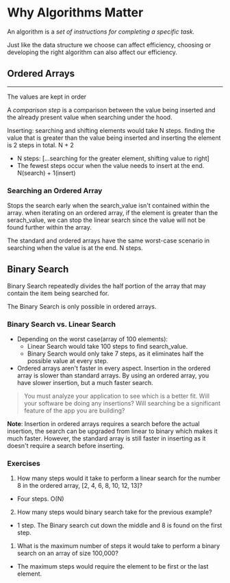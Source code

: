 # Why Algorithms Matter

An algorithm is a _set of instructions for completing a specific task._

Just like the data structure we choose can affect efficiency, choosing or developing the right algorithm can also affect our efficiency.

## Ordered Arrays

---

The values are kept in order

A _comparison step_ is a comparison between the value being inserted and the already present value when searching under the hood.

Inserting: searching and shifting elements would take N steps. finding the value that is greater than the value being inserted and inserting the element is 2 steps in total. N + 2

- N steps: [...searching for the greater element, shifting value to right]
- The fewest steps occur when the value needs to insert at the end. N(search) + 1(insert)

### Searching an Ordered Array

Stops the search early when the search_value isn't contained within the array. when iterating on an ordered array, if the element is greater than the serach_value, we can stop the linear search since the value will not be found further within the array.

The standard and ordered arrays have the same worst-case scenario in searching when the value is at the end. N steps.

## Binary Search

Binary Search repeatedly divides the half portion of the array that may contain the item being searched for.

The Binary Search is only possible in ordered arrays.

### Binary Search vs. Linear Search

- Depending on the worst case(array of 100 elements):
  - Linear Search would take 100 steps to find search_value.
  - Binary Search would only take 7 steps, as it eliminates half the possible value at every step.
- Ordered arrays aren't faster in every aspect. Insertion in the ordered array is slower than standard arrays. By using an ordered array, you have slower insertion, but a much faster search.

> You must analyze your application to see which is a better fit. Will your software be doing any insertions? Will searching be a significant feature of the app you are building?

**Note**: Insertion in ordered arrays requires a search before the actual insertion, the search can be upgraded from linear to binary which makes it much faster. However, the standard array is still faster in inserting as it doesn't require a search before inserting.

### Exercises

1. How many steps would it take to perform a linear search for the number 8 in the ordered array, [2, 4, 6, 8, 10, 12, 13]?

- Four steps. O(N)

2. How many steps would binary search take for the previous example?

- 1 step. The Binary search cut down the middle and 8 is found on the first step.

1. What is the maximum number of steps it would take to perform a binary search on an array of size 100,000?

- The maximum steps would require the element to be first or the last element.
